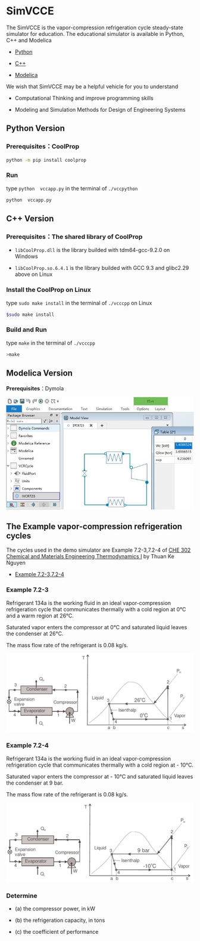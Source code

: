# SimVCCE

The SimVCCE is the vapor-compression refrigeration cycle steady-state simulator for education. The educational simulator is available in Python, C++ and Modelica

* [Python](./vccpython)

* [C++](./vcccpp)

* [Modelica](./vccmo)

We wish that SimVCCE may be a helpful vehicle for you to understand

*  Computational Thinking and improve programming skills

*  Modeling and Simulation Methods for Design of Engineering Systems

## Python Version

### Prerequisites：CoolProp

```bash
python -m pip install coolprop
```
### Run
 
type `python  vccapp.py` in the terminal of `./vccpython` 

```bash
python  vccapp.py
```

## C++ Version

### Prerequisites：The shared library of CoolProp

* `libCoolProp.dll` is the library builded with tdm64-gcc-9.2.0 on Windows 

* `libCoolProp.so.6.4.1`  is the library builded with GCC 9.3 and glibc2.29 above on Linux

### Install the CoolProp on Linux 

type `sudo make install` in the terminal of `./vcccpp` on Linux

```bash
$sudo make install
```

### Build and Run

type `make` in the terminal of `./vcccpp`

```bash
>make
```

## Modelica Version

**Prerequisites**：Dymola

![vcr-modelica](./img/vcr-modelica.jpg)

## The Example vapor-compression refrigeration cycles

The cycles used in the demo simulator are Example 7.2-3,7.2-4 of [CHE 302 Chemical and Materials Engineering Thermodynamics I](https://www.cpp.edu/~tknguyen/che302/home.htm) by Thuan Ke Nguyen 

* [Example 7.2-3,7.2-4](https://www.cpp.edu/~tknguyen/che302/Notes/chap7-2.pdf)
 
### Example 7.2-3

Refrigerant 134a is the working fluid in an ideal vapor-compression refrigeration cycle that communicates thermally with a cold region at 0°C and a warm region at 26°C.

Saturated vapor enters the compressor at 0°C and saturated liquid leaves the condenser at 26°C.

The mass flow rate of the refrigerant is 0.08 kg/s.

![](./img/example723.jpg)

### Example 7.2-4

Refrigerant 134a is the working fluid in an ideal vapor-compression refrigeration cycle that communicates thermally with a cold region at - 10°C.

Saturated vapor enters the compressor at - 10°C and saturated liquid leaves the condenser at 9 bar. 

The mass flow rate of the refrigerant is 0.08 kg/s.

![](./img/example724.jpg)

### Determine

 * (a) the compressor power, in kW
 
 * (b) the refrigeration capacity, in tons
 
 * (c) the coefficient of performance

